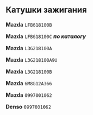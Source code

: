 ## Катушки зажигания

__Mazda__ `LFB618100B`

__Mazda__ `LFB618100C` ***по каталогу***

__Mazda__ `L3G218100A`

__Mazda__ `L3G218100A9U`

__Mazda__ `L3G218100B`

__Mazda__ `6M8G12A366`

__Mazda__ `0997001062`

__Denso__ `0997001062`
